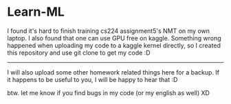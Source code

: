 # Learn-ML

I found it's hard to finish training cs224 assignment5's NMT on my own laptop.
I also found that one can use GPU free on kaggle.
Something wrong happened when uploading my code to a kaggle kernel directly,
so I created this repository and use git clone to get my code :D

------------------------------------------------------------------------------------------------------------------

I will also upload some other homework related things here for a backup.
If it happens to be useful to you, I will be happy to hear that :D

btw. let me know if you find bugs in my code (or my english as well) XD
